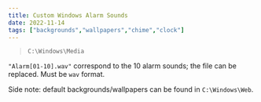 ```yaml
---
title: Custom Windows Alarm Sounds
date: 2022-11-14
tags: ["backgrounds","wallpapers","chime","clock"]
---
```


> `C:\Windows\Media`

`"Alarm[01-10].wav"` correspond to the 10 alarm sounds; the file can be replaced.
Must be `wav` format.


Side note: default backgrounds/wallpapers can be found in `C:\Windows\Web`.
